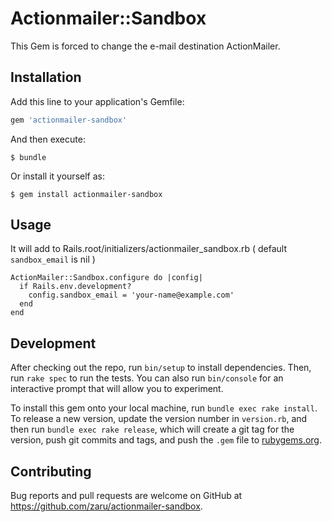 # Actionmailer::Sandbox

This Gem is forced to change the e-mail destination ActionMailer.

## Installation

Add this line to your application's Gemfile:

```ruby
gem 'actionmailer-sandbox'
```

And then execute:

    $ bundle

Or install it yourself as:

    $ gem install actionmailer-sandbox

## Usage

It will add to Rails.root/initializers/actionmailer_sandbox.rb ( default `sandbox_email` is nil )

```
ActionMailer::Sandbox.configure do |config|
  if Rails.env.development?
    config.sandbox_email = 'your-name@example.com'
  end
end
```

## Development

After checking out the repo, run `bin/setup` to install dependencies. Then, run `rake spec` to run the tests. You can also run `bin/console` for an interactive prompt that will allow you to experiment.

To install this gem onto your local machine, run `bundle exec rake install`. To release a new version, update the version number in `version.rb`, and then run `bundle exec rake release`, which will create a git tag for the version, push git commits and tags, and push the `.gem` file to [rubygems.org](https://rubygems.org).

## Contributing

Bug reports and pull requests are welcome on GitHub at https://github.com/zaru/actionmailer-sandbox.

